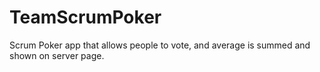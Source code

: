 # TeamScrumPoker
Scrum Poker app that allows people to vote, and average is summed and shown on server page.
